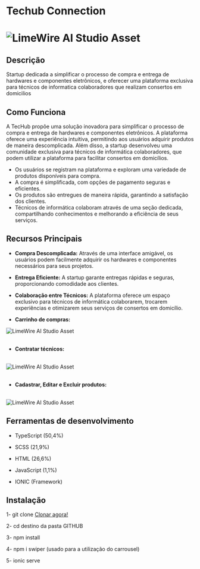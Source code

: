 <!-- Início do Arquivo README.md -->

 <h1>Techub Connection<h1>  

<img src="https://github.com/albuquerque14/TecHub/assets/127431207/a8e4de55-babd-4cf5-88a7-b9ac40edd0da" alt="LimeWire AI Studio Asset" />

  
## Descrição

Startup dedicada a simplificar o processo de compra e entrega de hardwares e componentes eletrônicos, e oferecer uma plataforma exclusiva para técnicos de informatica colaboradores que realizam consertos em domicilios

## Como Funciona

A TecHub propõe uma solução inovadora para simplificar o processo de compra e entrega de hardwares e componentes eletrônicos. A plataforma oferece uma experiência intuitiva, permitindo aos usuários adquirir 
produtos de maneira descomplicada. Além disso, a startup desenvolveu uma comunidade exclusiva para técnicos de informática colaboradores, que podem utilizar a plataforma para facilitar consertos em domicílios.

- Os usuários se registram na plataforma e exploram uma variedade de produtos disponíveis para compra.
- A compra é simplificada, com opções de pagamento seguras e eficientes.
- Os produtos são entregues de maneira rápida, garantindo a satisfação dos clientes.
- Técnicos de informática colaboram através de uma seção dedicada, compartilhando conhecimentos e melhorando a eficiência de seus serviços.

## Recursos Principais


- **Compra Descomplicada:** Através de uma interface amigável, os usuários podem facilmente adquirir os hardwares e componentes necessários para seus projetos.
  
- **Entrega Eficiente:** A startup garante entregas rápidas e seguras, proporcionando comodidade aos clientes.
  
- **Colaboração entre Técnicos:** A plataforma oferece um espaço exclusivo para técnicos de informática colaborarem, trocarem experiências e otimizarem seus serviços de consertos em domicílio.

- **Carrinho de compras:** 

<img src="https://github.com/albuquerque14/TecHub/assets/127431207/2edbd75b-021b-474b-8646-2104c31b7b06" alt="LimeWire AI Studio Asset" />
<br><br>

- **Contratar técnicos:**
<br>

<img src="https://github.com/albuquerque14/TecHub/assets/127431207/c831fb73-47bc-4a5c-9275-1c8d8ce79fa7" alt="LimeWire AI Studio Asset" />
<br><br>

- **Cadastrar, Editar e Excluir produtos:**
<br>

<img src="https://github.com/albuquerque14/TecHub/assets/127431207/f9b0e010-948e-47db-8260-00820d2f4a37" alt="LimeWire AI Studio Asset" />




## Ferramentas de desenvolvimento

- TypeScript (50,4%)

- SCSS (21,9%)

- HTML (26,6%)

- JavaScript (1,1%)

- IONIC (Framework)

## Instalação

1- git clone <a href="https://github.com/albuquerque14/appSideMenu.git">Clonar agora!</a>

2- cd destino da pasta GITHUB

3- npm install

4- npm i swiper (usado para a utilização do carrousel)

5- ionic serve 
